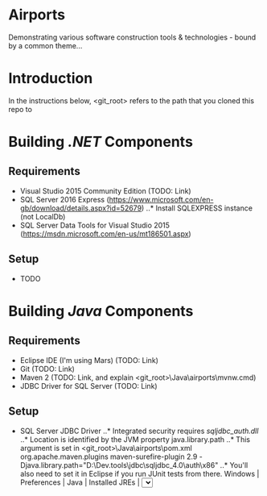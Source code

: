 # Airports
Demonstrating various software construction tools &amp; technologies - bound by a common theme...

# Introduction

In the instructions below, <git_root> refers to the path that you cloned this repo to

# Building *.NET* Components

## Requirements

* Visual Studio 2015 Community Edition (TODO: Link)
* SQL Server 2016 Express (https://www.microsoft.com/en-gb/download/details.aspx?id=52679)
..* Install SQLEXPRESS instance (not LocalDb)
* SQL Server Data Tools for Visual Studio 2015 (https://msdn.microsoft.com/en-us/mt186501.aspx)

## Setup

* TODO

# Building *Java* Components

## Requirements

* Eclipse IDE (I'm using Mars) (TODO: Link)
* Git (TODO: Link)
* Maven 2 (TODO: Link, and explain <git_root>\Java\airports\mvnw.cmd)
* JDBC Driver for SQL Server (TODO: Link)

## Setup

* SQL Server JDBC Driver 
..* Integrated security requires *sqljdbc_auth.dll*
..* Location is identified by the JVM property java.library.path
..* This argument is set in <git_root>\Java\airports\pom.xml
    <plugin>
        <groupId>org.apache.maven.plugins</groupId>
        <artifactId>maven-surefire-plugin</artifactId>
        <version>2.9</version>
        <configuration>
            <!-- TODO: Figure out a portable way of doing this -->
            <argLine>-Djava.library.path="D:\Dev\.tools\jdbc\sqljdbc_4.0\auth\x86"</argLine>
        </configuration>
    </plugin>
..* You'll also need to set it in Eclipse if you run JUnit tests from there.  Windows | Preferences | Java | Installed JREs | <select JRE> | Edit...
